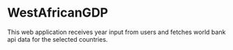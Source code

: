 # WestAfricanGDP
This web application receives year input from users and fetches world bank api data for the selected countries.
